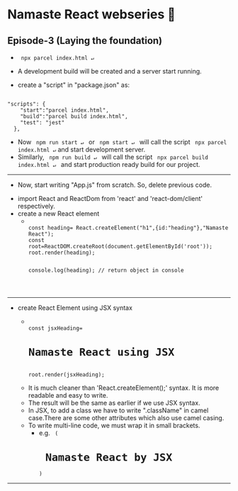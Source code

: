 # Namaste React webseries 🚀

## Episode-3 (Laying the foundation)

*  <code> npx parcel index.html ↵ </code>
  - A development build will be created and a server start running.

*   create a "script" in "package.json" as:
<code>
"scripts": {
    "start":"parcel index.html",
    "build":"parcel build index.html",
    "test": "jest"
  },
</code>

*   Now <code> npm run start ↵ </code> or <code> npm start ↵ </code> will call the script <code> npx parcel index.html ↵</code> and start development server. 
*   Similarly, <code> npm run build ↵ </code> will call the script <code> npx parcel build index.html ↵ </code> and start production ready build for our project.

--------------------------------------------------------------------------------------------------------------------------

*   Now, start writing "App.js" from scratch. So, delete previous code.
  - import React and ReactDom from 'react' and 'react-dom/client' respectively.
  - create a new React element
    - <code>
      const heading= React.createElement("h1",{id:"heading"},"Namaste React");
      const root=ReactDOM.createRoot(document.getElementById('root'));
      root.render(heading);

      console.log(heading); // return object in console
    </code>

--------------------------------------------------------------------------------------------------------------------------

*   create React Element using JSX syntax

    - 
        <code>
      const jsxHeading=<h1 id="heading">Namaste React using JSX</h1>
      root.render(jsxHeading);
        </code>
    - It is much cleaner than 'React.createElement();' syntax. It is more readable and easy to write.
    - The result will be the same as earlier if we use JSX syntax.
    - In JSX, to add a class we have to write ".className" in camel case.There are some other attributes which also use  camel casing.
    - To write multi-line code, we must wrap it in small brackets.
      - e.g. <code>
              (<h1 className="head">
              Namaste React by JSX
              </h1>)
              </code>

--------------------------------------------------------------------------------------------------------------------------